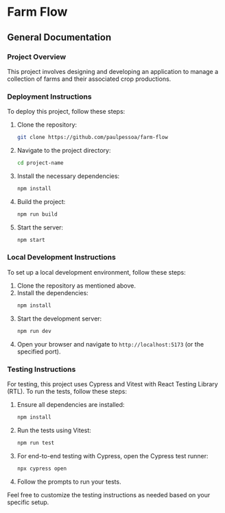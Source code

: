 # Farm Flow

## General Documentation

### Project Overview
This project involves designing and developing an application to manage a collection of farms and their associated crop productions.

### Deployment Instructions
To deploy this project, follow these steps:
1. Clone the repository:
   ```bash
   git clone https://github.com/paulpessoa/farm-flow
   ```
2. Navigate to the project directory:
   ```bash
   cd project-name
   ```
3. Install the necessary dependencies:
   ```bash
   npm install
   ```
4. Build the project:
   ```bash
   npm run build
   ```
5. Start the server:
   ```bash
   npm start
   ```

### Local Development Instructions
To set up a local development environment, follow these steps:
1. Clone the repository as mentioned above.
2. Install the dependencies:
   ```bash
   npm install
   ```
3. Start the development server:
   ```bash
   npm run dev
   ```
4. Open your browser and navigate to `http://localhost:5173` (or the specified port).

### Testing Instructions
For testing, this project uses Cypress and Vitest with React Testing Library (RTL). To run the tests, follow these steps:
1. Ensure all dependencies are installed:
   ```bash
   npm install
   ```
2. Run the tests using Vitest:
   ```bash
   npm run test
   ```
3. For end-to-end testing with Cypress, open the Cypress test runner:
   ```bash
   npx cypress open
   ```
4. Follow the prompts to run your tests.

Feel free to customize the testing instructions as needed based on your specific setup.

